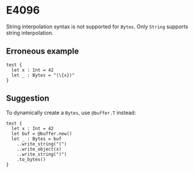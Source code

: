 # E4096

String interpolation syntax is not supported for `Bytes`.
Only `String` supports string interpolation.

## Erroneous example
```moonbit
test {
  let x : Int = 42
  let _ : Bytes = "(\{x})"
}
```

## Suggestion
To dynamically create a `Bytes`, use `@buffer.T` instead:

```moonbit
test {
  let x : Int = 42
  let buf = @buffer.new()
  let _ : Bytes = buf
    ..write_string("(")
    ..write_object(x)
    ..write_string(")")
    .to_bytes()
}
```
